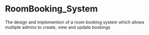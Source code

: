 # RoomBooking_System
 The design and implemention of a room booking system which allows multiple admins to create, view and update bookings
